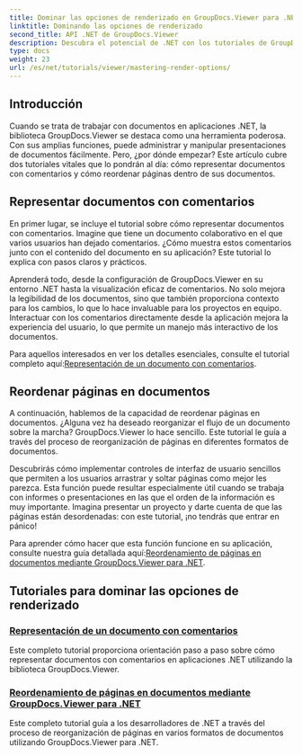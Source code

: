 ```yaml
---
title: Dominar las opciones de renderizado en GroupDocs.Viewer para .NET
linktitle: Dominando las opciones de renderizado
second_title: API .NET de GroupDocs.Viewer
description: Descubra el potencial de .NET con los tutoriales de GroupDocs.Viewer. Aprenda a representar documentos, administrar comentarios y reordenar páginas sin esfuerzo.
type: docs
weight: 23
url: /es/net/tutorials/viewer/mastering-render-options/
---
```

## Introducción

Cuando se trata de trabajar con documentos en aplicaciones .NET, la biblioteca GroupDocs.Viewer se destaca como una herramienta poderosa. Con sus amplias funciones, puede administrar y manipular presentaciones de documentos fácilmente. Pero, ¿por dónde empezar? Este artículo cubre dos tutoriales vitales que lo pondrán al día: cómo representar documentos con comentarios y cómo reordenar páginas dentro de sus documentos.

## Representar documentos con comentarios

En primer lugar, se incluye el tutorial sobre cómo representar documentos con comentarios. Imagine que tiene un documento colaborativo en el que varios usuarios han dejado comentarios. ¿Cómo muestra estos comentarios junto con el contenido del documento en su aplicación? Este tutorial lo explica con pasos claros y prácticos.

Aprenderá todo, desde la configuración de GroupDocs.Viewer en su entorno .NET hasta la visualización eficaz de comentarios. No solo mejora la legibilidad de los documentos, sino que también proporciona contexto para los cambios, lo que lo hace invaluable para los proyectos en equipo. Interactuar con los comentarios directamente desde la aplicación mejora la experiencia del usuario, lo que permite un manejo más interactivo de los documentos.

 Para aquellos interesados en ver los detalles esenciales, consulte el tutorial completo aquí:[Representación de un documento con comentarios](./rendering-document-comments/).

## Reordenar páginas en documentos

A continuación, hablemos de la capacidad de reordenar páginas en documentos. ¿Alguna vez ha deseado reorganizar el flujo de un documento sobre la marcha? GroupDocs.Viewer lo hace sencillo. Este tutorial le guía a través del proceso de reorganización de páginas en diferentes formatos de documentos.

Descubrirás cómo implementar controles de interfaz de usuario sencillos que permiten a los usuarios arrastrar y soltar páginas como mejor les parezca. Esta función puede resultar especialmente útil cuando se trabaja con informes o presentaciones en las que el orden de la información es muy importante. Imagina presentar un proyecto y darte cuenta de que las páginas están desordenadas: con este tutorial, ¡no tendrás que entrar en pánico!

 Para aprender cómo hacer que esta función funcione en su aplicación, consulte nuestra guía detallada aquí:[Reordenamiento de páginas en documentos mediante GroupDocs.Viewer para .NET](./reordering-pages-in-document/).

## Tutoriales para dominar las opciones de renderizado
### [Representación de un documento con comentarios](./rendering-document-comments/)
Este completo tutorial proporciona orientación paso a paso sobre cómo representar documentos con comentarios en aplicaciones .NET utilizando la biblioteca GroupDocs.Viewer.
### [Reordenamiento de páginas en documentos mediante GroupDocs.Viewer para .NET](./reordering-pages-in-document/)
Este completo tutorial guía a los desarrolladores de .NET a través del proceso de reorganización de páginas en varios formatos de documentos utilizando GroupDocs.Viewer para .NET.